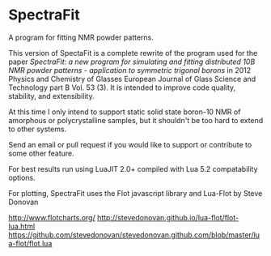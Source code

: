 SpectraFit
==========

A program for fitting NMR powder patterns.

This version of SpectaFit is a complete rewrite of the program used for the paper
*SpectraFit: a new program for simulating and fitting distributed 10B NMR powder patterns - application to symmetric trigonal borons* in 2012 Physics and Chemistry of Glasses European Journal
of Glass Science and Technology part B Vol. 53 (3).
It is intended to improve code quality, stability, and extensibility.

At this time I only intend to support static solid state boron-10 NMR
of amorphous or polycrystalline samples, but it shouldn't be too hard
to extend to other systems.

Send an email or pull request if you would like to support or contribute to some other feature.

For best results run using LuaJIT 2.0+ compiled with Lua 5.2 compatability options.

For plotting, SpectraFit uses the Flot javascript library and Lua-Flot by Steve Donovan

http://www.flotcharts.org/
http://stevedonovan.github.io/lua-flot/flot-lua.html
https://github.com/stevedonovan/stevedonovan.github.com/blob/master/lua-flot/flot.lua
